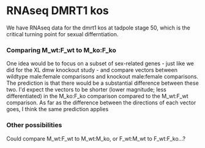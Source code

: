 # RNAseq DMRT1 kos

We have RNAseq data for the dmrt1 kos at tadpole stage 50, which is the critical turning point for sexual differntiation.  

### Comparing M_wt:F_wt to M_ko:F_ko
One idea would be to focus on a subset of sex-related genes - just like we did for the XL dmw knockout study - and compare vectors between wildtype male:female comparisons and knockout male:female comparisons. The prediction is that there would be a substantial difference between these two. I'd expect the vectors to be shorter (lower magnitude; less differentiated) in the M_ko:F_ko comparison compared to the M_wt:F_wt comparison. As far as the difference between the directions of each vector goes, I think the same prediction applies

### Other possibilities
Could compare M_wt:F_wt to M_wt:M_ko, or F_wt:M_wt to F_wt:F_ko...?
